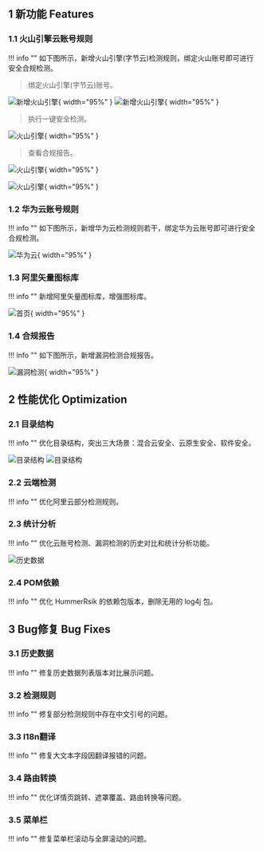## 1 新功能 Features

### 1.1 火山引擎云账号规则

!!! info ""
    如下图所示，新增火山引擎(字节云)检测规则，绑定火山账号即可进行安全合规检测。

> 绑定火山引擎(字节云)账号。

![新增火山引擎](../img/release/0.2.1/huoshan.png){ width="95%" }
![新增火山引擎](../img/release/0.2.1/huoshan2.png){ width="95%" }

> 执行一键安全检测。

![火山引擎](../img/release/0.2.1/huoshan3.png){ width="95%" }

> 查看合规报告。

![火山引擎](../img/release/0.2.1/huoshan4.png){ width="95%" }

![火山引擎](../img/release/0.2.1/huoshan5.png){ width="95%" }

### 1.2 华为云账号规则

!!! info ""
    如下图所示，新增华为云检测规则若干，绑定华为云账号即可进行安全合规检测。

![华为云](../img/release/0.2.1/huawei.png){ width="95%" }

### 1.3 阿里矢量图标库

!!! info ""
    新增阿里矢量图标库，增强图标库。

![首页](../img/release/0.2.1/ali.png){ width="95%" }

### 1.4 合规报告

!!! info ""
    如下图所示，新增漏洞检测合规报告。

![漏洞检测](../img/release/0.2.1/vuln.png){ width="95%" }

## 2 性能优化 Optimization

### 2.1 目录结构

!!! info ""
    优化目录结构，突出三大场景：混合云安全、云原生安全、软件安全。

![目录结构](../img/release/0.2.1/menu.png)
![目录结构](../img/release/0.2.1/menu2.png)

### 2.2 云端检测

!!! info ""
    优化阿里云部分检测规则。

### 2.3 统计分析

!!! info ""
    优化云账号检测、漏洞检测的历史对比和统计分析功能。

![历史数据](../img/release/0.2.1/history.png)

### 2.4 POM依赖

!!! info ""
    优化 HummerRsik 的依赖包版本，删除无用的 log4j 包。


## 3 Bug修复 Bug Fixes

### 3.1 历史数据

!!! info ""
    修复历史数据列表版本对比展示问题。

### 3.2 检测规则

!!! info ""
    修复部分检测规则中存在中文引号的问题。

### 3.3 I18n翻译

!!! info ""
    修复大文本字段因翻译报错的问题。

### 3.4 路由转换

!!! info ""
    优化详情页跳转、遮罩覆盖、路由转换等问题。

### 3.5 菜单栏

!!! info ""
    修复菜单栏滚动与全屏滚动的问题。
